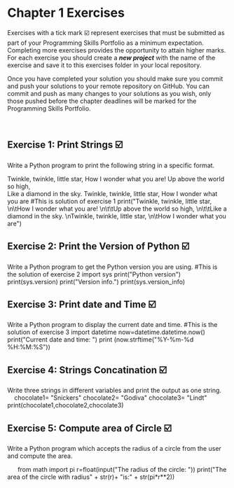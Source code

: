 # Chapter 1 Exercises

Exercises with a tick mark :ballot_box_with_check: represent exercises that must be submitted as part of your Programming Skills Portfolio as a minimum expectation. Completing more exercises provides the opportunity to attain higher marks. For each exercise you should create a _**new project**_ with the name of the exercise and save it to this exercises folder in your local repository.

Once you have completed your solution you should make sure you commit and push your solutions to your remote repository on GitHub. You can commit and push as many changes to your solutions as you wish, only those pushed before the chapter deadlines will be marked for the Programming Skills Portfolio.  


&nbsp;

## Exercise 1: Print Strings :ballot_box_with_check:

Write a Python program to print the following string in a specific format.

Twinkle, twinkle, little star,
	How I wonder what you are! 
		Up above the world so high,   		
		Like a diamond in the sky. 
Twinkle, twinkle, little star, 
	How I wonder what you are
#This is solution of exercise 1
print("Twinkle, twinkle, little star, \n\tHow I wonder what you are! \n\t\tUp above the world so high, \n\t\tLike a diamond in the sky. \nTwinkle, twinkle, little star, \n\tHow I wonder what you are")

## Exercise 2: Print the Version of Python :ballot_box_with_check:

 Write a Python program to get the Python version you are using.
#This is the solution of exercise 2
import sys
print("Python version")
print(sys.version)
print("Version info.")
print(sys.version_info)

## Exercise 3: Print date and Time :ballot_box_with_check:

Write a Python program to display the current date and time.
#This is the solution of exercise 3
import datetime
now=datetime.datetime.now()
print("Current date and time: ")
print (now.strftime("%Y-%m-%d %H:%M:%S"))

## Exercise 4: Strings Concatination :ballot_box_with_check:
Write three strings in different variables and print the output as one string.
&nbsp;
&nbsp;
&nbsp;
chocolate1= "Snickers"
chocolate2= "Godiva"
chocolate3= "Lindt"
print(chocolate1,chocolate2,chocolate3)

## Exercise 5: Compute area of Circle :ballot_box_with_check:

Write a Python program which accepts the radius of a circle from the user and compute the area.

&nbsp;
&nbsp;
&nbsp;
from math import pi
r=float(input("The radius of the circle: "))
print("The area of the circle with radius" + str(r)+ "is:" + str(pi*r**2))


